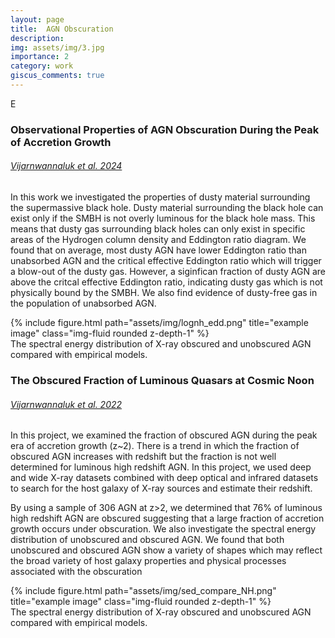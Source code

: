 ```yaml
---
layout: page
title:  AGN Obscuration
description: 
img: assets/img/3.jpg
importance: 2
category: work
giscus_comments: true
---
```


E<h3>Observational Properties of AGN Obscuration During the Peak of Accretion Growth</h3>
<h6> <a href="https://ui.adsabs.harvard.edu/abs/2024MNRAS.529.3610V/abstract">Vijarnwannaluk et al. 2024</a> </h6>

In this work we investigated the properties of dusty material surrounding the supermassive black hole.  Dusty material surrounding the black hole can exist only if the SMBH is not overly luminous for the black hole mass. This means that dusty gas surrounding black holes can only exist in specific areas of the Hydrogen column density and Eddington ratio diagram. We found that on average, most dusty AGN have lower Eddington ratio than unabsorbed AGN and the critical effective Eddington ratio which will trigger a blow-out of the dusty gas. However, a siginfican fraction of dusty AGN are above the critcal effective Eddington ratio, indicating dusty gas which is not physically bound by the SMBH.  We also find evidence of dusty-free gas in the population of unabsorbed AGN.

<div class="row justify-content-sm-center">
    <div class="col-sm-12 mt-3 mt-md-0">
        {% include figure.html path="assets/img/lognh_edd.png" title="example image" class="img-fluid rounded z-depth-1" %}
    </div>
</div>
<div class="caption">
    The spectral energy distribution of X-ray obscured and unobscured AGN compared with empirical models.
</div>


<h3>The Obscured Fraction of Luminous Quasars at Cosmic Noon</h3>
<h6> <a href="https://ui.adsabs.harvard.edu/abs/2022ApJ...941...97V/abstract">Vijarnwannaluk et al. 2022</a> </h6>

In this project, we examined the fraction of obscured AGN during the peak era of accretion growth (z~2). There is a trend in which the fraction of obscured AGN increases with redshift but the fraction is not well determined for luminous high redshift AGN. In this project, we used deep and wide X-ray datasets combined with deep optical and infrared datasets to search for the host galaxy of X-ray sources and estimate their redshift. 

By using a sample of 306 AGN at z>2, we determined that 76% of luminous high redshift AGN are obscured suggesting that a large fraction of accretion growth occurs under obscuration. We also investigate the spectral energy distribution of unobscured and obscured AGN. We found that both unobscured and obscured AGN show a variety of shapes which may reflect the broad variety of host galaxy properties and physical processes associated with the obscuration

<div class="row justify-content-sm-center">
    <div class="col-sm-12 mt-3 mt-md-0">
        {% include figure.html path="assets/img/sed_compare_NH.png" title="example image" class="img-fluid rounded z-depth-1" %}
    </div>
</div>
<div class="caption">
    The spectral energy distribution of X-ray obscured and unobscured AGN compared with empirical models.
</div>
